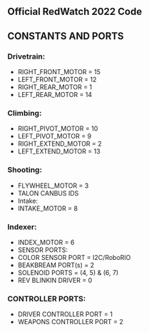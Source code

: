 ## Official RedWatch 2022 Code



## **CONSTANTS AND PORTS**

### Drivetrain:
- RIGHT_FRONT_MOTOR = 15
- LEFT_FRONT_MOTOR = 12
- RIGHT_REAR_MOTOR = 1 
- LEFT_REAR_MOTOR = 14

### Climbing:
- RIGHT_PIVOT_MOTOR = 10
- LEFT_PIVOT_MOTOR = 9 
- RIGHT_EXTEND_MOTOR = 2
- LEFT_EXTEND_MOTOR =  13

### Shooting:
- FLYWHEEL_MOTOR = 3
- TALON CANBUS IDS
- Intake:
- INTAKE_MOTOR = 8

### Indexer:
- INDEX_MOTOR = 6
- SENSOR PORTS:
- COLOR SENSOR PORT = I2C/RoboRIO
- BEAKBREAM PORT(s) = 2
- SOLENOID PORTS = (4, 5) & (6, 7)
- REV BLINKIN DRIVER = 0

### CONTROLLER PORTS:
- DRIVER CONTROLLER PORT = 1
- WEAPONS CONTROLLER PORT = 2
